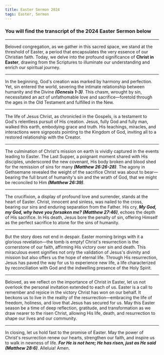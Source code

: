 ```yaml
---
title: Easter Sermon 2024
tags: Easter, Sermon
---
```


### You will find the transcript of the 2024 Easter Sermon below

---

Beloved congregation, as we gather in this sacred space, we stand at the threshold of Easter, a period that encapsulates the very essence of our Christian faith. Today, we delve into the profound significance of **Christ in Easter**, drawing from the Scriptures to illuminate our understanding and enrich our spiritual journey.

---

In the beginning, God's creation was marked by harmony and perfection. Yet, sin entered the world, severing the intimate relationship between humanity and the Divine ***(Genesis 1-3)***. This chasm, wrought by sin, necessitated an act of unfathomable love and sacrifice—foretold through the ages in the Old Testament and fulfilled in the New.

---

The life of Jesus Christ, as chronicled in the Gospels, is a testament to God's relentless pursuit of His creation. Jesus, fully God and fully man, walked this earth, embodying grace and truth. His teachings, miracles, and interactions were signposts pointing to the Kingdom of God, inviting all to a restored relationship with the Creator.

---

The culmination of Christ's mission on earth is vividly captured in the events leading to Easter. The Last Supper, a poignant moment shared with His disciples, underscored the new covenant, His body broken and blood shed for the remission of sins for many ***(Matthew 26:26-28)***. The agony in Gethsemane revealed the weight of the sacrifice Christ was about to bear—bearing the full brunt of humanity's sin and the wrath of God, that we might be reconciled to Him ***(Matthew 26:39)***.

---

The crucifixion, a display of profound love and surrender, stands at the heart of Easter. Christ, innocent and sinless, was nailed to the cross, bearing our sins and enduring separation from the Father. His cry, ***My God, my God, why have you forsaken me? (Matthew 27:46)***, echoes the depth of His sacrifice. In His death, Jesus bore the penalty of sin, offering Himself as the perfect sacrifice to atone for the sins of humanity.

---

But the story does not end in despair. Easter morning brings with it a glorious revelation—the tomb is empty! Christ's resurrection is the cornerstone of our faith, affirming His victory over sin and death. This miraculous event signifies not only the validation of Jesus's divinity and mission but also offers us the hope of eternal life. Through His resurrection, Jesus has paved the way for us to experience new life, a life characterized by reconciliation with God and the indwelling presence of the Holy Spirit.

---

Beloved, as we reflect on the importance of Christ in Easter, let us not overlook the personal invitation extended to each of us. Easter is a call to remember and rejoice in the victory Christ has won on our behalf. It beckons us to live in the reality of the resurrection—embracing the life of freedom, holiness, and love that Jesus has secured for us. May this Easter season be a time of deep reflection, gratitude, and transformation as we draw nearer to the risen Christ, allowing His life, death, and resurrection to shape our lives and our community.

---

In closing, let us hold fast to the promise of Easter. May the power of Christ's resurrection renew our hearts, strengthen our faith, and inspire us to walk in newness of life. ***For He is not here; He has risen, just as He said (Matthew 28:6)***. Alleluia! Amen.
